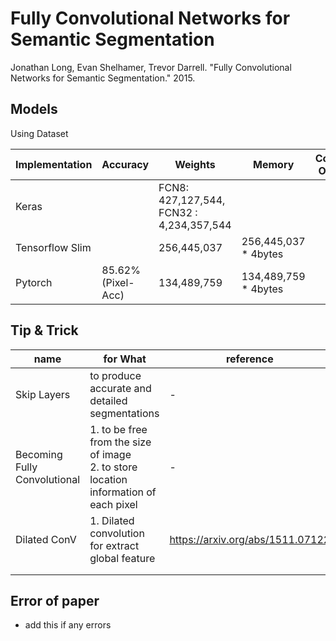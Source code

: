 # Fully Convolutional Networks for Semantic Segmentation
Jonathan Long, Evan Shelhamer, Trevor Darrell. "Fully Convolutional Networks for Semantic Segmentation." 2015.

## Models

Using Dataset

| Implementation | Accuracy | Weights | Memory | Conv Ops | etc | link |
|---|---|---|---|---|---|---|
| Keras |   | FCN8: 427,127,544, FCN32 : 4,234,357,544 |  |   |  | [Keras](https://github.com/YBIGTA/DL_Models/tree/master/models/fcn/keras)   |
| Tensorflow Slim |   | 256,445,037 | 256,445,037 * 4bytes |   |   | [Slim](https://github.com/YBIGTA/DL_Models/tree/master/models/fcn/tensorflow%20slim) |
| Pytorch | 85.62% (Pixel-Acc) |  134,489,759 | 134,489,759 * 4bytes |  | W.I.P (Voc2012)| [Pytorch](https://github.com/YBIGTA/DL_Models/tree/master/models/fcn/pytorch)

## Tip & Trick

| name | for What | reference |
|---|---|---|
| Skip Layers | to produce accurate and detailed segmentations | - |
| Becoming Fully Convolutional | 1. to be free from the size of image <br> 2. to store location information of each pixel | - |
| Dilated ConV | 1. Dilated convolution for extract global feature | https://arxiv.org/abs/1511.07122 |
|  |  |  |
|  |  |  |


## Error of paper
- add this if any errors
